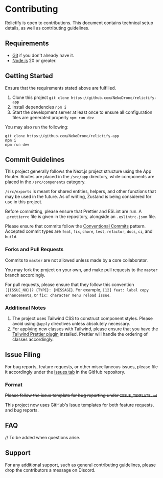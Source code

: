 # Contributing

Relictify is open to contributions. This document contains technical setup details, as well as contributing guidelines.

## Requirements

-   [Git](https://git-scm.com/) if you don't already have it.
-   [Node.js](https://nodejs.org/) 20 or greater.

## Getting Started

Ensure that the requirements stated above are fulfilled.

1. Clone this project `git clone https://github.com/NekoDrone/relictify-app`
2. Install dependencies `npm i`
3. Start the development server at least once to ensure all configuration files are generated properly `npm run dev`

You may also run the following:

```
git clone https://github.com/NekoDrone/relictify-app
npm i
npm run dev
```

## Commit Guidelines

This project generally follows the Next.js project structure using the App Router. Routes are placed in the `/src/app` directory, while components are placed in the `/src/components` category.

`/src/exports` is meant for shared entities, helpers, and other functions that may be used in the future. As of writing, Zustand is being considered for use in this project.

Before committing, please ensure that Prettier and ESLint are run. A `.prettierrc` file is given in the repository, alongside an `.eslintrc.json` file.

Please ensure that commits follow the [Conventional Commits](https://www.conventionalcommits.org/) pattern. Accepted commit types are `feat`, `fix`, `chore`, `test`, `refactor`, `docs`, `ci`, and `build`.

### Forks and Pull Requests

Commits to `master` are not allowed unless made by a core collaborator.

You may fork the project on your own, and make pull requests to the `master` branch accordingly.

For pull requests, please ensure that they follow this convention
`[{ISSUE_NO}]? {TYPE}: {MESSAGE}`. For example, `[12] feat: label copy enhancements`, or `fix: character menu reload issue`.

### Additional Notes

1. The project uses Tailwind CSS to construct component styles. Please avoid using `@apply` directives unless absolutely necessary.
2. For applying new classes with Tailwind, please ensure that you have the [Tailwind Prettier plugin](https://tailwindcss.com/blog/automatic-class-sorting-with-prettier) installed. Prettier will handle the ordering of classes accordingly.

## Issue Filing

For bug reports, feature requests, or other miscellaneous issues, please file it accordingly under the [issues tab](https://github.com/NekoDrone/relictify-app/issues) in the GitHub repository.

### Format

~~Please follow the issue template for bug reporting under `ISSUE_TEMPLATE.md`~~

This project now uses GitHub's Issue templates for both feature requests, and bug reports.

## FAQ

// To be added when questions arise.

## Support

For any additional support, such as general contributing guidelines, please drop the contributors a message on Discord.
